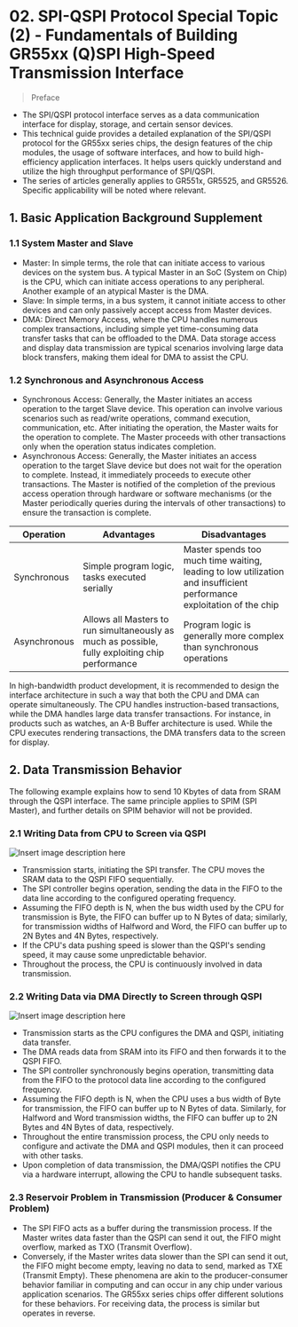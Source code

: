 # 02. SPI-QSPI Protocol Special Topic (2) - Fundamentals of Building GR55xx (Q)SPI High-Speed Transmission Interface
> Preface
- The SPI/QSPI protocol interface serves as a data communication interface for display, storage, and certain sensor devices.
- This technical guide provides a detailed explanation of the SPI/QSPI protocol for the GR55xx series chips, the design features of the chip modules, the usage of software interfaces, and how to build high-efficiency application interfaces. It helps users quickly understand and utilize the high throughput performance of SPI/QSPI.
- The series of articles generally applies to GR551x, GR5525, and GR5526. Specific applicability will be noted where relevant.

## 1. Basic Application Background Supplement

### 1.1 System Master and Slave
- Master: In simple terms, the role that can initiate access to various devices on the system bus. A typical Master in an SoC (System on Chip) is the CPU, which can initiate access operations to any peripheral. Another example of an atypical Master is the DMA.
- Slave: In simple terms, in a bus system, it cannot initiate access to other devices and can only passively accept access from Master devices.
- DMA: Direct Memory Access, where the CPU handles numerous complex transactions, including simple yet time-consuming data transfer tasks that can be offloaded to the DMA. Data storage access and display data transmission are typical scenarios involving large data block transfers, making them ideal for DMA to assist the CPU.

### 1.2 Synchronous and Asynchronous Access
- Synchronous Access: Generally, the Master initiates an access operation to the target Slave device. This operation can involve various scenarios such as read/write operations, command execution, communication, etc. After initiating the operation, the Master waits for the operation to complete. The Master proceeds with other transactions only when the operation status indicates completion.
- Asynchronous Access: Generally, the Master initiates an access operation to the target Slave device but does not wait for the operation to complete. Instead, it immediately proceeds to execute other transactions. The Master is notified of the completion of the previous access operation through hardware or software mechanisms (or the Master periodically queries during the intervals of other transactions) to ensure the transaction is complete.

| Operation | Advantages | Disadvantages |
| --- | --- | --- |
| Synchronous | Simple program logic, tasks executed serially | Master spends too much time waiting, leading to low utilization and insufficient performance exploitation of the chip |
| Asynchronous | Allows all Masters to run simultaneously as much as possible, fully exploiting chip performance | Program logic is generally more complex than synchronous operations |
In high-bandwidth product development, it is recommended to design the interface architecture in such a way that both the CPU and DMA can operate simultaneously. The CPU handles instruction-based transactions, while the DMA handles large data transfer transactions. For instance, in products such as watches, an A-B Buffer architecture is used. While the CPU executes rendering transactions, the DMA transfers data to the screen for display.

## 2. Data Transmission Behavior
The following example explains how to send 10 Kbytes of data from SRAM through the QSPI interface. The same principle applies to SPIM (SPI Master), and further details on SPIM behavior will not be provided.

### 2.1 Writing Data from CPU to Screen via QSPI
![Insert image description here](../../../../_images/e51e01eb0600423792082ced43228688.png)
- Transmission starts, initiating the SPI transfer. The CPU moves the SRAM data to the QSPI FIFO sequentially.
- The SPI controller begins operation, sending the data in the FIFO to the data line according to the configured operating frequency.
- Assuming the FIFO depth is N, when the bus width used by the CPU for transmission is Byte, the FIFO can buffer up to N Bytes of data; similarly, for transmission widths of Halfword and Word, the FIFO can buffer up to 2N Bytes and 4N Bytes, respectively.
- If the CPU's data pushing speed is slower than the QSPI's sending speed, it may cause some unpredictable behavior.
- Throughout the process, the CPU is continuously involved in data transmission.

### 2.2 Writing Data via DMA Directly to Screen through QSPI
![Insert image description here](../../../../_images/f3a9020216254f4c835efc39565b66ab.png)
- Transmission starts as the CPU configures the DMA and QSPI, initiating data transfer.
- The DMA reads data from SRAM into its FIFO and then forwards it to the QSPI FIFO.
- The SPI controller synchronously begins operation, transmitting data from the FIFO to the protocol data line according to the configured frequency.
- Assuming the FIFO depth is N, when the CPU uses a bus width of Byte for transmission, the FIFO can buffer up to N Bytes of data. Similarly, for Halfword and Word transmission widths, the FIFO can buffer up to 2N Bytes and 4N Bytes of data, respectively.
- Throughout the entire transmission process, the CPU only needs to configure and activate the DMA and QSPI modules, then it can proceed with other tasks.
- Upon completion of data transmission, the DMA/QSPI notifies the CPU via a hardware interrupt, allowing the CPU to handle subsequent tasks.

### 2.3 Reservoir Problem in Transmission (Producer & Consumer Problem)
- The SPI FIFO acts as a buffer during the transmission process. If the Master writes data faster than the QSPI can send it out, the FIFO might overflow, marked as TXO (Transmit Overflow).
- Conversely, if the Master writes data slower than the SPI can send it out, the FIFO might become empty, leaving no data to send, marked as TXE (Transmit Empty).
These phenomena are akin to the producer-consumer behavior familiar in computing and can occur in any chip under various application scenarios. The GR55xx series chips offer different solutions for these behaviors. For receiving data, the process is similar but operates in reverse.